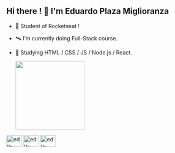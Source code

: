 ## Hi there ! 👋 I'm Eduardo Plaza Miglioranza

- 🚀 Student of Rocketseat !
- 🛰️ I’m currently doing Full-Stack course.
- 🔭 Studying HTML / CSS / JS / Node.js / React.

  <div>
    <img height="180em" src="https://github-readme-stats.vercel.app/api/top-langs/?username=EduMiglioranza&layout=compact&langs_count=16&theme=dark"/>
  </div>

<div>
  <img align="center" alt="edu-CSS" height="30" width="40" src="https://cdn.jsdelivr.net/gh/devicons/devicon@latest/icons/css3/css3-original.svg" />
  <img align="center" alt="edu-CSS" height="30" width="40" src="https://cdn.jsdelivr.net/gh/devicons/devicon@latest/icons/python/python-original.svg" />
  <img align="center" alt="edu-CSS" height="30" width="40" "src="https://cdn.jsdelivr.net/gh/devicons/devicon@latest/icons/html5/html5-original.svg" />
</div>
  
